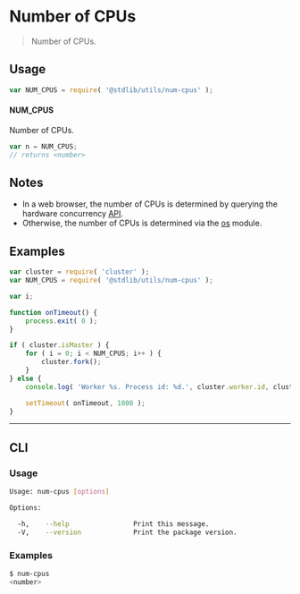 # Number of CPUs

> Number of CPUs.


<section class="usage">

## Usage

``` javascript
var NUM_CPUS = require( '@stdlib/utils/num-cpus' );
```

#### NUM_CPUS

Number of CPUs.

``` javascript
var n = NUM_CPUS;
// returns <number>
```

</section>

<!-- /.usage -->


<section class="notes">

## Notes

* In a web browser, the number of CPUs is determined by querying the hardware concurrency [API][hardware-concurrency].
* Otherwise, the number of CPUs is determined via the [os][node-os] module.

</section>

<!-- /.notes -->


<section class="examples">

## Examples

``` javascript
var cluster = require( 'cluster' );
var NUM_CPUS = require( '@stdlib/utils/num-cpus' );

var i;

function onTimeout() {
    process.exit( 0 );
}

if ( cluster.isMaster ) {
    for ( i = 0; i < NUM_CPUS; i++ ) {
        cluster.fork();
    }
} else {
    console.log( 'Worker %s. Process id: %d.', cluster.worker.id, cluster.worker.process.pid );

    setTimeout( onTimeout, 1000 );
}
```

</section>

<!-- /.examples -->



---

<section class="cli">

## CLI

<section class="usage">

### Usage

``` bash
Usage: num-cpus [options]

Options:

  -h,    --help                Print this message.
  -V,    --version             Print the package version.
```

</section>

<!-- /.usage -->

<section class="examples">

### Examples

``` bash
$ num-cpus
<number>
```

</section>

<!-- /.examples -->

</section>

<!-- /.cli -->



<section class="links">

[node-os]: https://nodejs.org/api/os.html#os_os_cpus
[hardware-concurrency]: https://developer.mozilla.org/en-US/docs/Web/API/NavigatorConcurrentHardware/hardwareConcurrency

</section>

<!-- /.links -->
